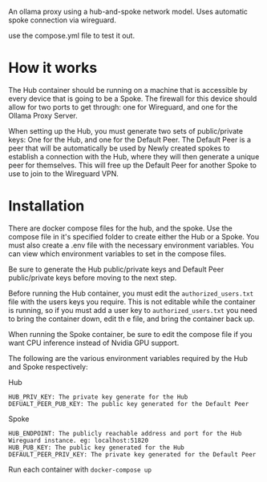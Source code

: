 An ollama proxy using a hub-and-spoke network model. Uses automatic spoke connection via wireguard.


use the compose.yml file to test it out.


# How it works
The Hub container should be running on a machine that is accessible by every
device that is going to be a Spoke. The firewall for this device should allow
for two ports to get through: one for Wireguard, and one for the Ollama Proxy
Server.

When setting up the Hub, you must generate two sets of public/private keys: One
for the Hub, and one for the Default Peer. The Default Peer is a peer that will
be automatically be used by Newly created spokes to establish a connection with
the Hub, where they will then generate a unique peer for themselves. This will
free up the Default Peer for another Spoke to use to join to the Wireguard VPN.

# Installation
There are docker compose files for the hub, and the spoke. Use the compose file
in it's specified folder to create either the Hub or a Spoke. You must also
create a .env file with the necessary environment variables. You can view which
environment variables to set in the compose files.

Be sure to generate the Hub public/private keys and Default Peer public/private
keys before moving to the next step.

Before running the Hub container, you must edit the `authorized_users.txt` file
with the users keys you require. This is not editable while the container is
running, so if you must add a user key to `authorized_users.txt` you need to
bring the container down, edit th e file, and bring the container back up.

When running the Spoke container, be sure to edit the compose file if you want
CPU inference instead of Nvidia GPU support.

The following are the various environment variables required by the Hub and
Spoke respectively:

Hub
```
HUB_PRIV_KEY: The private key generate for the Hub
DEFUALT_PEER_PUB_KEY: The public key generated for the Default Peer
```
Spoke
```
HUB_ENDPOINT: The publicly reachable address and port for the Hub Wireguard instance. eg: localhost:51820
HUB_PUB_KEY: The public key generated for the Hub
DEFAULT_PEER_PRIV_KEY: The private key generated for the Default Peer
```

Run each container with `docker-compose up`
